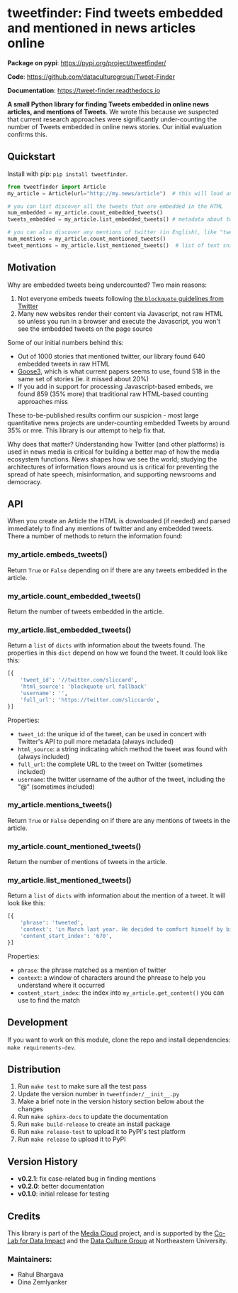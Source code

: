 tweetfinder: Find tweets embedded and mentioned in news articles online
=======================================================================

**Package on pypi**: https://pypi.org/project/tweetfinder/

**Code**: https://github.com/dataculturegroup/Tweet-Finder

**Documentation**: https://tweet-finder.readthedocs.io

**A small Python library for finding Tweets embedded in online news articles, and mentions of Tweets**. We wrote this
because we suspected that current research approaches were significantly under-counting the number of Tweets embedded 
in online news stories. Our initial evaluation confirms this.

Quickstart
----------

Install with pip: `pip install tweetfinder`.

```python
from tweetfinder import Article
my_article = Article(url="http://my.news/article")  # this will load and parse the article

# you can list discover all the tweets that are embedded in the HTML 
num_embedded = my_article.count_embedded_tweets()
tweets_embedded = my_article.list_embedded_tweets() # metadata about tweets that are embedded

# you can also discover any mentions of twitter (in English), like "tweeted that" or "in a retweet"
num_mentions = my_article.count_mentioned_tweets()
tweet_mentions = my_article.list_mentioned_tweets()  # list of text snippets that mention a tweet 
```


Motivation
----------

Why are embedded tweets being undercounted? Two main reasons:

1. Not everyone embeds tweets following [the `blockquote` guidelines from Twitter](https://help.twitter.com/en/using-twitter/how-to-embed-a-tweet) 
2. Many new websites render their content via Javascript, not raw HTML so unless you run in a browser and execute the 
    Javascript, you won't see the embedded tweets on the page source 

Some of our initial numbers behind this:  

* Out of 1000 stories that mentioned twitter, our library found 640 embedded tweets in raw HTML
* [Goose3](https://goose3.readthedocs.io/en/latest/), which is what current papers seems to use, found 518 in the same
   set of stories (ie. it missed about 20%)
* If you add in support for processing Javascript-based embeds, we found 859 (35% more) that traditional raw HTML-based
   counting approaches miss 
   
These to-be-published results confirm our suspicion - most large quantitative news projects are under-counting 
embedded Tweets by around 35% or mre. This library is our attempt to help fix that.

Why does that matter? Understanding how Twitter (and other platforms) is used in news media is critical for building
a better map of how the media ecosystem functions. News shapes how we see the world; studying the architectures of 
information flows around us is critical for preventing the spread of hate speech, misinformation, and supporting
newsrooms and democracy. 


API
---

When you create an Article the HTML is downloaded (if needed) and parsed immediately to find any mentions
of twitter and any embedded tweets. There a number of methods to return the information found:

### my_article.embeds_tweets()

Return `True` or `False` depending on if there are any tweets embedded in the article.

### my_article.count_embedded_tweets()

Return the number of tweets embedded in the article.

### my_article.list_embedded_tweets()

Return a `list` of `dicts` with information about the tweets found. The properties in this `dict` depend on how
we found the tweet. It could look like this:

```python
[{
    'tweet_id': '//twitter.com/sliccard',
    'html_source': 'blockquote url fallback'
    'username': '',
    'full_url': 'https://twitter.com/sliccardo',
}]
```

Properties:
  * `tweet_id`: the unique id of the tweet, can be used in concert with Twitter's API to pull more metadata (always included) 
  * `html_source`: a string indicating which method the tweet was found with (always included)
  * `full_url`: the complete URL to the tweet on Twitter (sometimes included)
  * `username`: the twitter username of the author of the tweet, including the "@" (sometimes included)

### my_article.mentions_tweets()

Return `True` or `False` depending on if there are any mentions of tweets in the article.

### my_article.count_mentioned_tweets()

Return the number of mentions of tweets in the article.

### my_article.list_mentioned_tweets()

Return a `list` of `dicts` with information about the mention of a tweet. It will look like this:

```python
[{
    'phrase': 'tweeted',
    'context': 'in March last year. He decided to comfort himself by bingeing on a favourite TV show. “I randomly tweeted something about putting on the first episode of a TV series. I’m slightly afraid to say that it was',
    'content_start_index': '670',
}]
```

Properties: 
  * `phrase`: the phrase matched as a mention of twitter 
  * `context`: a window of characters around the phrease to help you understand where it occurred
  * `content_start_index`: the index into `my_article.get_content()` you can use to find the match


Development
-----------

If you want to work on this module, clone the repo and install dependencies: `make requirements-dev`.

## Distribution

1. Run `make test` to make sure all the test pass
2. Update the version number in `tweetfinder/__init__.py`
3. Make a brief note in the version history section below about the changes
4. Run `make sphinx-docs` to update the documentation
4. Run `make build-release` to create an install package
5. Run `make release-test` to upload it to PyPI's test platform
6. Run `make release` to upload it to PyPI


Version History
---------------

* __v0.2.1__: fix case-related bug in finding mentions
* __v0.2.0__: better documentation
* __v0.1.0__: initial release for testing


Credits
-------

This library is part of the [Media Cloud](https://mediacloud.org) project, and is supported by the 
[Co-Lab for Data Impact](https://camd.northeastern.edu/research-scholarship-creative-practice/co-laboratory-for-data-impact/)
and the [Data Culture Group](https://dataculturegroup.org) at Northeastern University.

### Maintainers:
 * Rahul Bhargava
 * Dina Zemlyanker

